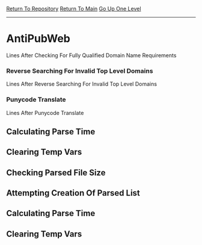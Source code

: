 [Return To Repository](https://github.com/DigitalWarrior/piholeparser/)
[Return To Main](https://github.com/DigitalWarrior/piholeparser/blob/master/RecentRunLogs/Mainlog.md)
[Go Up One Level](https://github.com/DigitalWarrior/piholeparser/blob/master/RecentRunLogs/TopLevelScripts/30-Processing-External-Blacklists.md)
____________________________________
# AntiPubWeb
 Lines After Checking For Fully Qualified Domain Name Requirements
### Reverse Searching For Invalid Top Level Domains
 Lines After Reverse Searching For Invalid Top Level Domains
### Punycode Translate
 Lines After Punycode Translate
## Calculating Parse Time
## Clearing Temp Vars
## Checking Parsed File Size
## Attempting Creation Of Parsed List
## Calculating Parse Time
## Clearing Temp Vars
